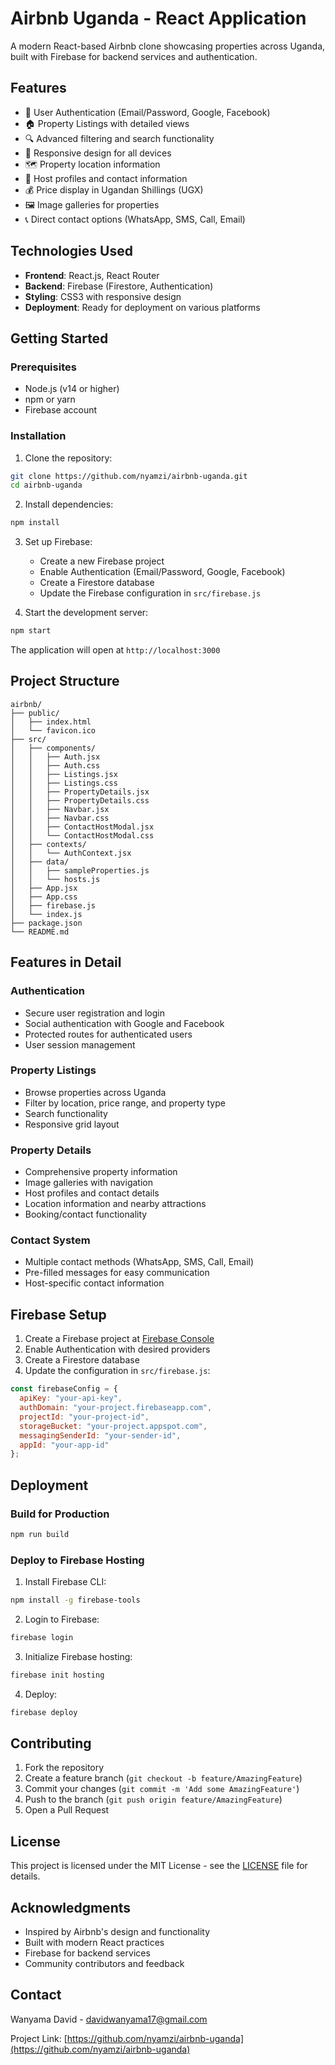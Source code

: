 # Airbnb Uganda - React Application

A modern React-based Airbnb clone showcasing properties across Uganda, built with Firebase for backend services and authentication.

## Features

- 🔐 User Authentication (Email/Password, Google, Facebook)
- 🏠 Property Listings with detailed views
- 🔍 Advanced filtering and search functionality
- 📱 Responsive design for all devices
- 🗺️ Property location information
- 👥 Host profiles and contact information
- 💰 Price display in Ugandan Shillings (UGX)
- 🖼️ Image galleries for properties
- 📞 Direct contact options (WhatsApp, SMS, Call, Email)

## Technologies Used

- **Frontend**: React.js, React Router
- **Backend**: Firebase (Firestore, Authentication)
- **Styling**: CSS3 with responsive design
- **Deployment**: Ready for deployment on various platforms

## Getting Started

### Prerequisites

- Node.js (v14 or higher)
- npm or yarn
- Firebase account

### Installation

1. Clone the repository:
```bash
git clone https://github.com/nyamzi/airbnb-uganda.git
cd airbnb-uganda
```

2. Install dependencies:
```bash
npm install
```

3. Set up Firebase:
   - Create a new Firebase project
   - Enable Authentication (Email/Password, Google, Facebook)
   - Create a Firestore database
   - Update the Firebase configuration in `src/firebase.js`

4. Start the development server:
```bash
npm start
```

The application will open at `http://localhost:3000`

## Project Structure

```
airbnb/
├── public/
│   ├── index.html
│   └── favicon.ico
├── src/
│   ├── components/
│   │   ├── Auth.jsx
│   │   ├── Auth.css
│   │   ├── Listings.jsx
│   │   ├── Listings.css
│   │   ├── PropertyDetails.jsx
│   │   ├── PropertyDetails.css
│   │   ├── Navbar.jsx
│   │   ├── Navbar.css
│   │   ├── ContactHostModal.jsx
│   │   └── ContactHostModal.css
│   ├── contexts/
│   │   └── AuthContext.jsx
│   ├── data/
│   │   ├── sampleProperties.js
│   │   └── hosts.js
│   ├── App.jsx
│   ├── App.css
│   ├── firebase.js
│   └── index.js
├── package.json
└── README.md
```

## Features in Detail

### Authentication
- Secure user registration and login
- Social authentication with Google and Facebook
- Protected routes for authenticated users
- User session management

### Property Listings
- Browse properties across Uganda
- Filter by location, price range, and property type
- Search functionality
- Responsive grid layout

### Property Details
- Comprehensive property information
- Image galleries with navigation
- Host profiles and contact details
- Location information and nearby attractions
- Booking/contact functionality

### Contact System
- Multiple contact methods (WhatsApp, SMS, Call, Email)
- Pre-filled messages for easy communication
- Host-specific contact information

## Firebase Setup

1. Create a Firebase project at [Firebase Console](https://console.firebase.google.com/)
2. Enable Authentication with desired providers
3. Create a Firestore database
4. Update the configuration in `src/firebase.js`:

```javascript
const firebaseConfig = {
  apiKey: "your-api-key",
  authDomain: "your-project.firebaseapp.com",
  projectId: "your-project-id",
  storageBucket: "your-project.appspot.com",
  messagingSenderId: "your-sender-id",
  appId: "your-app-id"
};
```

## Deployment

### Build for Production
```bash
npm run build
```

### Deploy to Firebase Hosting
1. Install Firebase CLI:
```bash
npm install -g firebase-tools
```

2. Login to Firebase:
```bash
firebase login
```

3. Initialize Firebase hosting:
```bash
firebase init hosting
```

4. Deploy:
```bash
firebase deploy
```

## Contributing

1. Fork the repository
2. Create a feature branch (`git checkout -b feature/AmazingFeature`)
3. Commit your changes (`git commit -m 'Add some AmazingFeature'`)
4. Push to the branch (`git push origin feature/AmazingFeature`)
5. Open a Pull Request

## License

This project is licensed under the MIT License - see the [LICENSE](LICENSE) file for details.

## Acknowledgments

- Inspired by Airbnb's design and functionality
- Built with modern React practices
- Firebase for backend services
- Community contributors and feedback

## Contact

Wanyama David - davidwanyama17@gmail.com

Project Link: [https://github.com/nyamzi/airbnb-uganda](https://github.com/nyamzi/airbnb-uganda) 